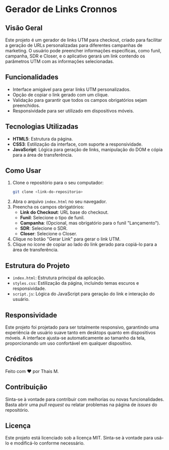 # Gerador de Links Cronnos

## Visão Geral

Este projeto é um gerador de links UTM para checkout, criado para facilitar a geração de URLs personalizadas para diferentes campanhas de marketing. O usuário pode preencher informações específicas, como funil, campanha, SDR e Closer, e o aplicativo gerará um link contendo os parâmetros UTM com as informações selecionadas.

## Funcionalidades

- Interface amigável para gerar links UTM personalizados.
- Opção de copiar o link gerado com um clique.
- Validação para garantir que todos os campos obrigatórios sejam preenchidos.
- Responsividade para ser utilizado em dispositivos móveis.

## Tecnologias Utilizadas

- **HTML5**: Estrutura da página.
- **CSS3**: Estilização da interface, com suporte a responsividade.
- **JavaScript**: Lógica para geração de links, manipulação do DOM e cópia para a área de transferência.

## Como Usar

1. Clone o repositório para o seu computador:
   ```bash
   git clone <link-do-repositorio>
   ```
2. Abra o arquivo `index.html` no seu navegador.
3. Preencha os campos obrigatórios:
   - **Link do Checkout**: URL base do checkout.
   - **Funil**: Selecione o tipo de funil.
   - **Campanha**: (Opcional, mas obrigatório para o funil "Lançamento").
   - **SDR**: Selecione o SDR.
   - **Closer**: Selecione o Closer.
4. Clique no botão "Gerar Link" para gerar o link UTM.
5. Clique no ícone de copiar ao lado do link gerado para copiá-lo para a área de transferência.

## Estrutura do Projeto

- `index.html`: Estrutura principal da aplicação.
- `styles.css`: Estilização da página, incluindo temas escuros e responsividade.
- `script.js`: Lógica do JavaScript para geração do link e interação do usuário.

## Responsividade

Este projeto foi projetado para ser totalmente responsivo, garantindo uma experiência de usuário suave tanto em desktops quanto em dispositivos móveis. A interface ajusta-se automaticamente ao tamanho da tela, proporcionando um uso confortável em qualquer dispositivo.

## Créditos

Feito com ♥ por Thais M.

## Contribuição

Sinta-se à vontade para contribuir com melhorias ou novas funcionalidades. Basta abrir uma *pull request* ou relatar problemas na página de *issues* do repositório.

## Licença

Este projeto está licenciado sob a licença MIT. Sinta-se à vontade para usá-lo e modificá-lo conforme necessário.

